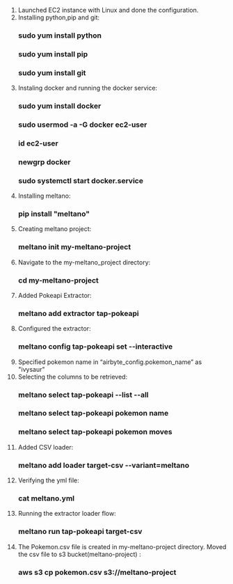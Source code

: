 1. Launched EC2 instance with Linux and done the configuration.
2. Installing python,pip and git:
    ### sudo yum install python
    ### sudo yum install pip
    ### sudo yum install git
4. Instaling docker and running the docker service:
    ### sudo yum install docker
    ### sudo usermod -a -G docker ec2-user
    ### id ec2-user
    ### newgrp docker
    ### sudo systemctl start docker.service
6. Installing meltano:
    ### pip install "meltano"
5. Creating meltano project:
    ### meltano init my-meltano-project
6. Navigate to the my-meltano_project directory:
    ### cd my-meltano-project
7. Added Pokeapi Extractor:
    ### meltano add extractor tap-pokeapi
8. Configured the extractor:
    ### meltano config tap-pokeapi set --interactive
9. Specified pokemon name in “airbyte_config.pokemon_name” as "ivysaur"
10. Selecting the columns to be retrieved:
    ### meltano select tap-pokeapi --list --all
    ### meltano select tap-pokeapi pokemon name
    ### meltano select tap-pokeapi pokemon moves
11. Added CSV loader:
    ### meltano add loader target-csv --variant=meltano
12. Verifying the yml file:
    ### cat meltano.yml
14. Running the extractor loader flow:
    ### meltano run tap-pokeapi target-csv
14. The Pokemon.csv file is created in my-meltano-project directory.
Moved the csv file to s3 bucket(meltano-project) :
    ### aws s3 cp pokemon.csv s3://meltano-project
